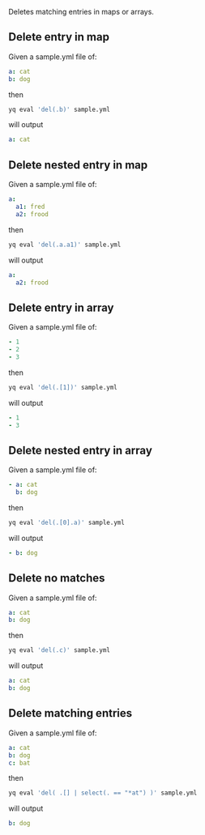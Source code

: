 Deletes matching entries in maps or arrays.
## Delete entry in map
Given a sample.yml file of:
```yaml
a: cat
b: dog
```
then
```bash
yq eval 'del(.b)' sample.yml
```
will output
```yaml
a: cat
```

## Delete nested entry in map
Given a sample.yml file of:
```yaml
a:
  a1: fred
  a2: frood
```
then
```bash
yq eval 'del(.a.a1)' sample.yml
```
will output
```yaml
a:
  a2: frood
```

## Delete entry in array
Given a sample.yml file of:
```yaml
- 1
- 2
- 3
```
then
```bash
yq eval 'del(.[1])' sample.yml
```
will output
```yaml
- 1
- 3
```

## Delete nested entry in array
Given a sample.yml file of:
```yaml
- a: cat
  b: dog
```
then
```bash
yq eval 'del(.[0].a)' sample.yml
```
will output
```yaml
- b: dog
```

## Delete no matches
Given a sample.yml file of:
```yaml
a: cat
b: dog
```
then
```bash
yq eval 'del(.c)' sample.yml
```
will output
```yaml
a: cat
b: dog
```

## Delete matching entries
Given a sample.yml file of:
```yaml
a: cat
b: dog
c: bat
```
then
```bash
yq eval 'del( .[] | select(. == "*at") )' sample.yml
```
will output
```yaml
b: dog
```

